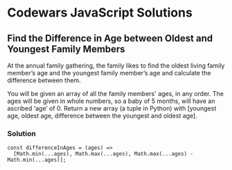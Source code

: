 # Codewars JavaScript Solutions

## Find the Difference in Age between Oldest and Youngest Family Members

At the annual family gathering, the family likes to find the oldest living family member’s age and the youngest family member’s age and calculate the difference between them.

You will be given an array of all the family members' ages, in any order. The ages will be given in whole numbers, so a baby of 5 months, will have an ascribed ‘age’ of 0. Return a new array (a tuple in Python) with [youngest age, oldest age, difference between the youngest and oldest age].

### Solution

```
const differenceInAges = (ages) =>
  [Math.min(...ages), Math.max(...ages), Math.max(...ages) - Math.min(...ages)];
```
